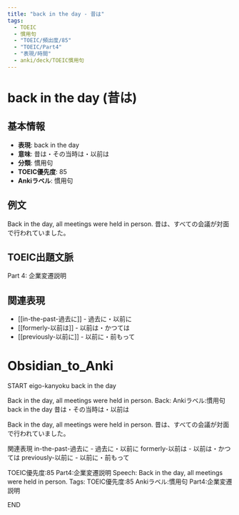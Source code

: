 ```yaml
---
title: "back in the day - 昔は"
tags:
  - TOEIC
  - 慣用句
  - "TOEIC/頻出度/85"
  - "TOEIC/Part4"
  - "表現/時間"
  - anki/deck/TOEIC慣用句
---
```


# back in the day (昔は)

## 基本情報
- **表現**: back in the day
- **意味**: 昔は・その当時は・以前は
- **分類**: 慣用句
- **TOEIC優先度**: 85
- **Ankiラベル**: 慣用句

## 例文
Back in the day, all meetings were held in person.
昔は、すべての会議が対面で行われていました。

## TOEIC出題文脈
Part 4: 企業変遷説明

## 関連表現
- [[in-the-past-過去に]] - 過去に・以前に
- [[formerly-以前は]] - 以前は・かつては
- [[previously-以前に]] - 以前に・前もって
 
# Obsidian_to_Anki
START
eigo-kanyoku
back in the day

Back in the day, all meetings were held in person.
Back: 
Ankiラベル:慣用句
back in the day
昔は・その当時は・以前は

Back in the day, all meetings were held in person.
昔は、すべての会議が対面で行われていました。

関連表現
in-the-past-過去に - 過去に・以前に
formerly-以前は - 以前は・かつては
previously-以前に - 以前に・前もって

TOEIC優先度:85
Part4:企業変遷説明
Speech: Back in the day, all meetings were held in person.
Tags: TOEIC優先度:85 Ankiラベル:慣用句 Part4:企業変遷説明
<!--ID: 1751045633924-->
END
